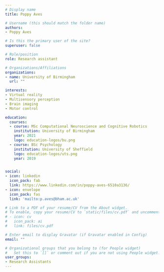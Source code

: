 ```yaml
---
# Display name
title: Poppy Aves

# Username (this should match the folder name)
authors:
- Poppy Aves

# Is this the primary user of the site?
superuser: false

# Role/position
role: Research assistant

# Organizations/Affiliations
organizations:
- name: University of Birmingham
  url: ""

interests:
- Virtual reality
- Multisensory perception
- Brain imaging
- Motor control

education:
  courses:
  - course: MSc Computational Neuroscience and Cognitive Robotics
    institution: University of Birmingham
    year: 2021
    logo: education-logos/bu.png
  - course: BSc Psychology
    institution: University of Sheffield 
    logo: education-logos/uts.png
    year: 2019


social:
- icon: linkedin
  icon_pack: fab
  link: https://www.linkedin.com/in/poppy-aves-6510a3136/
- icon: envelope
  icon_pack: fas
  link: 'mailto:p.aves@bham.ac.uk'

# Link to a PDF of your resume/CV from the About widget.
# To enable, copy your resume/CV to `static/files/cv.pdf` and uncomment the lines below.
# - icon: cv
#   icon_pack: ai
#   link: files/cv.pdf

# Enter email to display Gravatar (if Gravatar enabled in Config)
email: ""

# Organizational groups that you belong to (for People widget)
#   Set this to `[]` or comment out if you are not using People widget.
user_groups:
- Research Assistants
---
```


